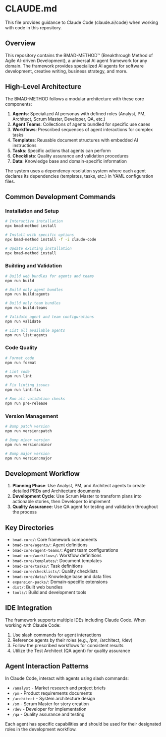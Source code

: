 # CLAUDE.md

This file provides guidance to Claude Code (claude.ai/code) when working with code in this repository.

## Overview

This repository contains the BMAD-METHOD™ (Breakthrough Method of Agile AI-driven Development), a universal AI agent framework for any domain. The framework provides specialized AI agents for software development, creative writing, business strategy, and more.

## High-Level Architecture

The BMAD-METHOD follows a modular architecture with these core components:

1. **Agents**: Specialized AI personas with defined roles (Analyst, PM, Architect, Scrum Master, Developer, QA, etc.)
2. **Agent Teams**: Collections of agents bundled for specific use cases
3. **Workflows**: Prescribed sequences of agent interactions for complex tasks
4. **Templates**: Reusable document structures with embedded AI instructions
5. **Tasks**: Specific actions that agents can perform
6. **Checklists**: Quality assurance and validation procedures
7. **Data**: Knowledge base and domain-specific information

The system uses a dependency resolution system where each agent declares its dependencies (templates, tasks, etc.) in YAML configuration files.

## Common Development Commands

### Installation and Setup
```bash
# Interactive installation
npx bmad-method install

# Install with specific options
npx bmad-method install -f -i claude-code

# Update existing installation
npx bmad-method install
```

### Building and Validation
```bash
# Build web bundles for agents and teams
npm run build

# Build only agent bundles
npm run build:agents

# Build only team bundles
npm run build:teams

# Validate agent and team configurations
npm run validate

# List all available agents
npm run list:agents
```

### Code Quality
```bash
# Format code
npm run format

# Lint code
npm run lint

# Fix linting issues
npm run lint:fix

# Run all validation checks
npm run pre-release
```

### Version Management
```bash
# Bump patch version
npm run version:patch

# Bump minor version
npm run version:minor

# Bump major version
npm run version:major
```

## Development Workflow

1. **Planning Phase**: Use Analyst, PM, and Architect agents to create detailed PRDs and Architecture documents
2. **Development Cycle**: Use Scrum Master to transform plans into actionable stories, then Developer to implement
3. **Quality Assurance**: Use QA agent for testing and validation throughout the process

## Key Directories

- `bmad-core/`: Core framework components
- `bmad-core/agents/`: Agent definitions
- `bmad-core/agent-teams/`: Agent team configurations
- `bmad-core/workflows/`: Workflow definitions
- `bmad-core/templates/`: Document templates
- `bmad-core/tasks/`: Task definitions
- `bmad-core/checklists/`: Quality checklists
- `bmad-core/data/`: Knowledge base and data files
- `expansion-packs/`: Domain-specific extensions
- `dist/`: Built web bundles
- `tools/`: Build and development tools

## IDE Integration

The framework supports multiple IDEs including Claude Code. When working with Claude Code:

1. Use slash commands for agent interactions
2. Reference agents by their roles (e.g., /pm, /architect, /dev)
3. Follow the prescribed workflows for consistent results
4. Utilize the Test Architect (QA agent) for quality assurance

## Agent Interaction Patterns

In Claude Code, interact with agents using slash commands:
- `/analyst` - Market research and project briefs
- `/pm` - Product requirements documents
- `/architect` - System architecture design
- `/sm` - Scrum Master for story creation
- `/dev` - Developer for implementation
- `/qa` - Quality assurance and testing

Each agent has specific capabilities and should be used for their designated roles in the development workflow.